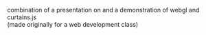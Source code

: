 combination of a presentation on and a demonstration of webgl and curtains.js
<br>(made originally for a web development class)
